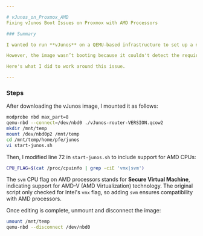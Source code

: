 ```yaml
---

# vJunos_on_Proxmox_AMD
Fixing vJunos Boot Issues on Proxmox with AMD Processors

### Summary

I wanted to run **vJunos** on a QEMU-based infrastructure to set up a networking lab. While researching, I came across [vJunos\_on\_Proxmox](https://github.com/Ihemail/vJunos_on_Proxmox), which inspired me to host vJunos in my home lab.

However, the image wasn’t booting because it couldn't detect the required CPU virtualization flag. It turned out that the Juniper-provided BASH script, located inside the image, which checks for CPU capabilities, only supports Intel processors and doesn't properly detect AMD CPUs.

Here's what I did to work around this issue.

---
```


### Steps

After downloading the vJunos image, I mounted it as follows:

```bash
modprobe nbd max_part=8
qemu-nbd --connect=/dev/nbd0 ./vJunos-router-VERSION.qcow2
mkdir /mnt/temp
mount /dev/nbd0p2 /mnt/temp
cd /mnt/temp/home/pfe/junos
vi start-junos.sh
```

Then, I modified line 72 in `start-junos.sh` to include support for AMD CPUs:

```bash
CPU_FLAG=$(cat /proc/cpuinfo | grep -ciE 'vmx|svm')
```

The `svm` CPU flag on AMD processors stands for **Secure Virtual Machine**, indicating support for AMD-V (AMD Virtualization) technology. The original script only checked for Intel's `vmx` flag, so adding `svm` ensures compatibility with AMD processors.

Once editing is complete, unmount and disconnect the image:

```bash
umount /mnt/temp
qemu-nbd --disconnect /dev/nbd0
```
